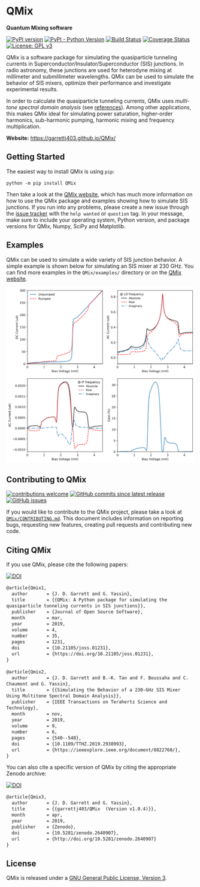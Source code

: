 # QMix

**Quantum Mixing software**

[![PyPI version](https://badge.fury.io/py/QMix.svg)](https://badge.fury.io/py/QMix)
[![PyPI - Python Version](https://img.shields.io/pypi/pyversions/QMix.svg)](https://pypi.org/project/QMix/)
[![Build Status](https://travis-ci.org/garrettj403/QMix.svg?branch=master)](https://travis-ci.org/garrettj403/QMix)
[![Coverage Status](https://coveralls.io/repos/github/garrettj403/QMix/badge.svg?branch=master)](https://coveralls.io/github/garrettj403/QMix?branch=master)
[![License: GPL v3](https://img.shields.io/badge/License-GPL%20v3-blue.svg)](https://github.com/garrettj403/QMix/blob/master/LICENSE)

QMix is a software package for simulating the quasiparticle tunneling currents in Superconductor/Insulator/Superconductor (SIS) junctions. In radio astronomy, these junctions are used for heterodyne mixing at millimeter and submillimeter wavelengths. QMix can be used to simulate the behavior of SIS mixers, optimize their performance and investigate experimental results.

In order to calculate the quasiparticle tunneling currents, QMix uses *multi-tone spectral domain analysis* (see [references](https://garrettj403.github.io/QMix/references.html#references-related-to-multi-tone-spectral-domain-analysis)). Among other applications, this makes QMix ideal for simulating power saturation, higher-order harmonics, sub-harmonic pumping, harmonic mixing and frequency multiplication.

**Website:** https://garrettj403.github.io/QMix/

Getting Started
---------------

The easiest way to install QMix is using ``pip``:

    python -m pip install QMix

Then take a look at the [QMix website](https://garrettj403.github.io/QMix/), which has much more information on how to use the QMix package and examples showing how to simulate SIS junctions. If you run into any problems, please create a new issue through the [issue tracker](https://github.com/garrettj403/QMix/issues) with the ``help wanted`` or ``question`` tag. In your message, make sure to include your operating system, Python version, and package versions for QMix, Numpy, SciPy and Matplotlib.

Examples
--------

QMix can be used to simulate a wide variety of SIS junction behavior. A simple example is shown below for simulating an SIS mixer at 230 GHz. You can find more examples in the ``QMix/examples/`` directory or on the [QMix website](https://garrettj403.github.io/QMix/single-tone-simple.html). 

![](example.png)

Contributing to QMix
--------------------

[![contributions welcome](https://img.shields.io/badge/contributions-welcome-brightgreen.svg?style=flat)](https://github.com/garrettj403/QMix/blob/master/CONTRIBUTING.md)
[![GitHub commits since latest release](https://img.shields.io/github/commits-since/garrettj403/QMix/latest.svg)](https://github.com/garrettj403/QMix/commits/master)
[![GitHub issues](https://img.shields.io/github/issues-raw/garrettj403/QMix.svg)](https://github.com/garrettj403/QMix/issues)

If you would like to contribute to the QMix project, please take a look at [``QMix/CONTRIBUTING.md``](https://github.com/garrettj403/QMix/blob/master/CONTRIBUTING.md). This document includes information on reporting bugs, requesting new features, creating pull requests and contributing new code.

Citing QMix
-----------

If you use QMix, please cite the following papers:

[![DOI](http://joss.theoj.org/papers/10.21105/joss.01231/status.svg)](https://doi.org/10.21105/joss.01231)

    @article{Qmix1,
      author       = {J. D. Garrett and G. Yassin},
      title        = {{QMix: A Python package for simulating the quasiparticle tunneling currents in SIS junctions}},
      publisher    = {Journal of Open Source Software},
      month        = mar,
      year         = 2019,
      volume       = 4,
      number       = 35,
      pages        = 1231,
      doi          = {10.21105/joss.01231},
      url          = {https://doi.org/10.21105/joss.01231},
    }

    @article{Qmix2,
      author       = {J. D. Garrett and B.-K. Tan and F. Boussaha and C. Chaumont and G. Yassin},
      title        = {{Simulating the Behavior of a 230-GHz SIS Mixer Using Multitone Spectral Domain Analysis}},
      publisher    = {IEEE Transactions on Terahertz Science and Technology},
      month        = nov,
      year         = 2019,
      volume       = 9,
      number       = 6,
      pages        = {540--548},
      doi          = {10.1109/TTHZ.2019.2938993},
      url          = {https://ieeexplore.ieee.org/document/8822760/},
    }

You can also cite a specific version of QMix by citing the appropriate Zenodo archive:

[![DOI](https://zenodo.org/badge/DOI/10.5281/zenodo.2557839.svg)](https://doi.org/10.5281/zenodo.2538162)

    @article{Qmix3,
      author       = {J. D. Garrett and G. Yassin},
      title        = {{garrettj403/QMix  (Version v1.0.4)}},
      month        = apr,
      year         = 2019,
      publisher    = {Zenodo},
      doi          = {10.5281/zenodo.2640907},
      url          = {http://doi.org/10.5281/zenodo.2640907}
    }

License
-------

QMix is released under a [GNU General Public License, Version 3](https://github.com/garrettj403/QMix/blob/master/LICENSE).

